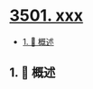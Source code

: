 # [3501. xxx](https://github.com/Tdahuyou/TNotes.leetcode/tree/main/notes/3501.%20xxx)

<!-- region:toc -->

- [1. 📝 概述](#1--概述)

<!-- endregion:toc -->

## 1. 📝 概述
